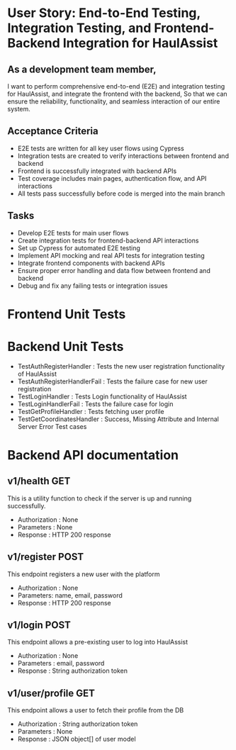 # User Story: End-to-End Testing, Integration Testing, and Frontend-Backend Integration for HaulAssist

## As a development team member,
I want to perform comprehensive end-to-end (E2E) and integration testing for HaulAssist, and integrate the frontend with the backend,
So that we can ensure the reliability, functionality, and seamless interaction of our entire system.

## Acceptance Criteria
- E2E tests are written for all key user flows using Cypress
- Integration tests are created to verify interactions between frontend and backend
- Frontend is successfully integrated with backend APIs
- Test coverage includes main pages, authentication flow, and API interactions
- All tests pass successfully before code is merged into the main branch

## Tasks
- Develop E2E tests for main user flows
- Create integration tests for frontend-backend API interactions
- Set up Cypress for automated E2E testing
- Implement API mocking and real API tests for integration testing
- Integrate frontend components with backend APIs
- Ensure proper error handling and data flow between frontend and backend
- Debug and fix any failing tests or integration issues


# Frontend Unit Tests


# Backend Unit Tests

- TestAuthRegisterHandler : Tests the new user registration functionality of HaulAssist
- TestAuthRegisterHandlerFail : Tests the failure case for new user registration
- TestLoginHandler : Tests Login functionality of HaulAssist
- TestLoginHandlerFail : Tests the failure case for login
- TestGetProfileHandler : Tests fetching user profile
- TestGetCoordinatesHandler : Success, Missing Attribute and Internal Server Error Test cases


# Backend API documentation

## v1/health    GET
This is a utility function to check if the server is up and running successfully.
- Authorization : None
- Parameters : None
- Response : HTTP 200 response


## v1/register  POST
This endpoint registers a new user with the platform
- Authorization : None
- Parameters: name, email, password
- Response : HTTP 200 response

## v1/login    POST
This endpoint allows a pre-existing user to log into HaulAssist
- Authorization : None
- Parameters : email, password
- Response : String authorization token

## v1/user/profile GET
This endpoint allows a user to fetch their profile from the DB
- Authorization : String authorization token
- Parameters : None
- Response : JSON object[] of user model
